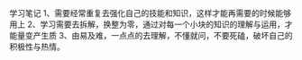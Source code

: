 学习笔记
1、需要经常重复去强化自己的技能和知识，这样才能再需要的时候能够用上
2、学习需要去拆解，换整为零，通过对每一个小块的知识的理解与运用，才能量变产生质
3、由易及难，一点点的去理解，不懂就问，不要死磕，破坏自己的积极性与热情。